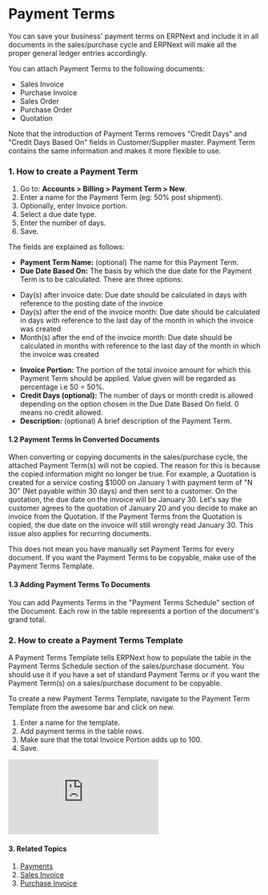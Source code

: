 <!-- add-breadcrumbs -->
# Payment Terms
You can save your business' payment terms on ERPNext and include it in all documents in the sales/purchase cycle and ERPNext will make all the proper general ledger entries accordingly.

You can attach Payment Terms to the following documents:

- Sales Invoice
- Purchase Invoice
- Sales Order
- Purchase Order
- Quotation

Note that the introduction of Payment Terms removes "Credit Days" and "Credit Days Based On" fields in Customer/Supplier master. Payment Term contains the same information and makes it more flexible to use.

### 1. How to create a Payment Term
1. Go to: **Accounts > Billing > Payment Term > New**.
1. Enter a name for the Payment Term (eg: 50% post shipment).
1. Optionally, enter Invoice portion.
1. Select a due date type.
1. Enter the number of days.
1. Save.

The fields are explained as follows:

* **Payment Term Name:** (optional) The name for this Payment Term.
* **Due Date Based On:** The basis by which the due date for the Payment Term is to be calculated. There are three options:
 - Day(s) after invoice date: Due date should be calculated in days with reference to the posting date of the invoice
 - Day(s) after the end of the invoice month: Due date should be calculated in days with reference to the last day of the month in which the invoice was created
 - Month(s) after the end of the invoice month: Due date should be calculated in months with reference to the last day of the month in which the invoice was created
* **Invoice Portion:** The portion of the total invoice amount for which this Payment Term should be applied. Value given will be regarded as percentage i.e 50 = 50%.
* **Credit Days (optional):** The number of days or month credit is allowed depending on the option chosen in the Due Date Based On field. 0 means no credit allowed.
* **Description:** (optional) A brief description of the Payment Term.

#### 1.2 Payment Terms In Converted Documents
When converting or copying documents in the sales/purchase cycle, the attached Payment Term(s) will not be copied. The reason for this is because the copied information might no longer be true. For example, a Quotation is created for a service costing $1000 on January 1 with payment term of "N 30" (Net payable within 30 days) and then sent to a customer. On the quotation, the due date on the invoice will be January 30. Let's say the customer agrees to the quotation of January 20 and you decide to make an invoice from the Quotation. If the Payment Terms from the Quotation is copied, the due date on the invoice will still wrongly read January 30. This issue also applies for recurring documents.

This does not mean you have manually set Payment Terms for every document. If you want the Payment Terms to be copyable, make use of the Payment Terms Template.

#### 1.3 Adding Payment Terms To Documents
You can add Payments Terms in the "Payment Terms Schedule" section of the Document. Each row in the table represents a portion of the document's grand total. 

### 2. How to create a Payment Terms Template
A Payment Terms Template tells ERPNext how to populate the table in the Payment Terms Schedule section of the sales/purchase document.
You should use it if you have a set of standard Payment Terms or if you want the Payment Term(s) on a sales/purchase document to be copyable.

To create a new Payment Terms Template, navigate to the Payment Term Template from the awesome bar and click on new.

1. Enter a name for the template.
1. Add payment terms in the table rows.
1. Make sure that the total Invoice Portion adds up to 100.
1. Save.

<div class="embed-container">
    <iframe src="https://www.youtube.com/embed/Z91oWYJx6yA?rel=0" frameborder="0" allow="autoplay; encrypted-media" allowfullscreen></iframe>
</div>

#### 3. Related Topics
1. [Payments](/docs/user/manual/en/accounts/payments)
1. [Sales Invoice](/docs/user/manual/en/accounts/sales-invoice)
1. [Purchase Invoice](/docs/user/manual/en/accounts/purchase-invoice)
